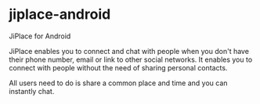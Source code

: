 # jiplace-android
JiPlace for Android

JiPlace enables you to connect and chat with people when you don't have their phone number, email or link to other social networks. It enables you to connect with people without the need of sharing personal contacts. 

All users need to do is share a common place and time and you can instantly chat. 

